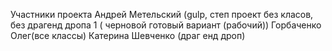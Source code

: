 Участники проекта 
Андрей Метельский (gulp, степ проект без класов, без драгенд дропа 1 ( черновой готовый вариант (рабочий))
Горбаченко Олег(все классы) 
Катерина Шевченко (драг енд дроп)
